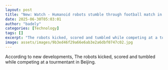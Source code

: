 ```yaml
---
layout: post
title: "New: Watch - Humanoid robots stumble through football match in China"
date: 2025-06-30T05:03:01
author: "badely"
categories: [Technology]
tags: []
excerpt: "The robots kicked, scored and tumbled while competing at a tourmentant in Beijing."
image: assets/images/9b3ed46f29a66e6ab3e2a6dbf0747c02.jpg
---
```


According to new developments, The robots kicked, scored and tumbled while competing at a tourmentant in Beijing.

